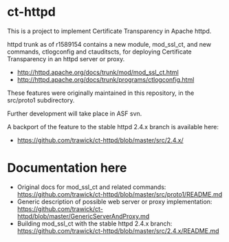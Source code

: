 ct-httpd
========

This is a project to implement Certificate Transparency in
Apache httpd.

httpd trunk as of r1589154 contains a new module, mod\_ssl\_ct,
and new commands, ctlogconfig and ctauditscts, for deploying
Certificate Transparency in an httpd server or proxy.

* http://httpd.apache.org/docs/trunk/mod/mod_ssl_ct.html
* http://httpd.apache.org/docs/trunk/programs/ctlogconfig.html

These features were originally maintained in this repository,
in the src/proto1 subdirectory.

Further development will take place in ASF svn.

A backport of the feature to the stable httpd 2.4.x branch
is available here:

* https://github.com/trawick/ct-httpd/blob/master/src/2.4.x/

Documentation here
==================

* Original docs for mod\_ssl\_ct and related commands:
  https://github.com/trawick/ct-httpd/blob/master/src/proto1/README.md
* Generic description of possible web server or proxy implementation:
  https://github.com/trawick/ct-httpd/blob/master/GenericServerAndProxy.md
* Building mod\_ssl\_ct with the stable httpd 2.4.x branch:
  https://github.com/trawick/ct-httpd/blob/master/src/2.4.x/README.md
